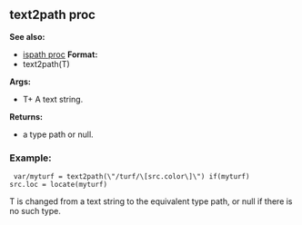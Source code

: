 ## text2path proc
**See also:**
+   [ispath proc](/ref/proc/ispath.md) <!-- -->
**Format:**
+   text2path(T)
<!-- -->
**Args:**
+   T+ A text string.
<!-- -->
**Returns:**
+   a type path or null.
### Example:

```
 var/myturf = text2path(\"/turf/\[src.color\]\") if(myturf)
src.loc = locate(myturf) 
```
 

T is changed from a text
string to the equivalent type path, or null if there is no such type.